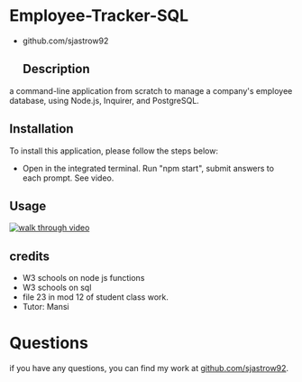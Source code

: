 # Employee-Tracker-SQL
- github.com/sjastrow92


  ## Description
 a command-line application from scratch to manage a company's employee database, using Node.js, Inquirer, and PostgreSQL.


  ## Installation
  To install this application, please follow the steps below:
  - Open in the integrated terminal. Run "npm start", submit answers to each prompt. See video.


  ## Usage
 [![walk through video](https://img.youtube.com/vi/NzzL_TmPfxw/0.jpg)](https://www.youtube.com/watch?v=NzzL_TmPfxw)
 

  ## credits
  - W3 schools on node js functions
  - W3 schools on sql
  - file 23 in mod 12 of student class work.
  - Tutor: Mansi
 
 
# Questions
if you have any questions, you can find my work at [github.com/sjastrow92](https://github.com/sjastrow92/readMeGenerator).


